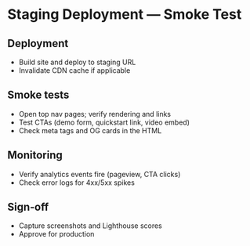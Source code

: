 # Staging Deployment — Smoke Test

## Deployment
- Build site and deploy to staging URL
- Invalidate CDN cache if applicable

## Smoke tests
- Open top nav pages; verify rendering and links
- Test CTAs (demo form, quickstart link, video embed)
- Check meta tags and OG cards in the HTML

## Monitoring
- Verify analytics events fire (pageview, CTA clicks)
- Check error logs for 4xx/5xx spikes

## Sign‑off
- Capture screenshots and Lighthouse scores
- Approve for production
